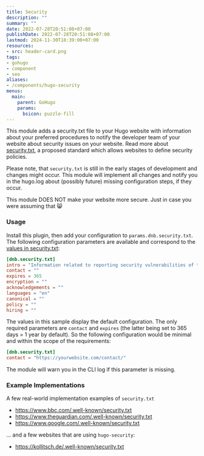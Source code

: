 ```yaml
---
title: Security
description: ""
summary: ""
date: 2022-07-28T20:51:08+07:00
publishDate: 2022-07-28T20:51:08+07:00
lastmod: 2024-11-30T18:39:00+07:00
resources:
- src: header-card.png
tags:
- gohugo
- component
- seo
aliases:
- /components/hugo-security
menus:
  main:
    parent: GoHugo
    params:
      bsicon: puzzle-fill
---
```


This module adds a security.txt file to your Hugo website with information about your preferred procedures to notify the developer team of your website about security issues on your website. Read more about [security.txt](https://securitytxt.org/), a proposed standard which allows websites to define security policies.

Please note, that `security.txt` is still in the early stages of development and changes might occur. This module will implement all changes and notify you in the hugo.log about (possibly future) missing configuration steps, if they occur.

This module DOES NOT make your website more secure. Just in case you were assuming that 😸

### Usage

Install this plugin, then add your configuration to `params.dnb.security.txt`. The following configuration parameters are available and correspond to the [values in security.txt](https://securitytxt.org/#genform):

```toml
[dnb.security.txt]
intro = "Information related to reporting security vulnerabilities of this site."
contact = ""
expires = 365
encryption = ""
acknowledgements = ""
languages = "en"
canonical = ""
policy = ""
hiring = ""

```

The values in this sample display the default configuration. The only required parameters are `contact` and `expires` (the latter being set to 365 days = 1 year by default). So the following configuration would be minimal and within the scope of the requirements:

```toml
[dnb.security.txt]
contact = "https://yourwebsite.com/contact/"

```

The module will warn you in the CLI log if this parameter is missing.

### Example Implementations

A few real-world implementation examples of `security.txt`

* <https://www.bbc.com/.well-known/security.txt>
* <https://www.theguardian.com/.well-known/security.txt>
* <https://www.google.com/.well-known/security.txt>

... and a few websites that are using `hugo-security`:

* <https://kollitsch.de/.well-known/security.txt>
